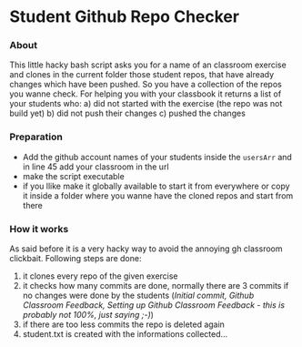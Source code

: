 # Student Github Repo Checker

### About
This little hacky bash script asks you for a name of an classroom exercise and clones in the current folder those student repos, that have already changes which have been pushed. So you have a collection of the repos you wanne check. For helping you with your classbook it returns a list of your students who: 
    a) did not started with the exercise (the repo was not build yet) 
    b) did not push their changes
    c) pushed the changes  


### Preparation
- Add the github account names of your students inside the `usersArr` and in line 45 add your classroom in the url
- make the script executable
- if you llike make it globally available to start it from everywhere or copy it inside a folder where you wanne have the cloned repos and start from there



### How it works

As said before it is a very hacky way to avoid the annoying gh classroom clickbait. Following steps are done:
1. it clones every repo of the given exercise
2. it checks how many commits are done, normally there are 3 commits if no changes were done by the students (*Initial commit, Github Classroom Feedback, Setting up Github Classroom Feedback - this is probably not 100%, just saying ;-)*)  
3. if there are too less commits the repo is deleted again
4. student.txt is created with the informations collected...
